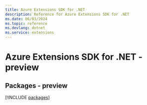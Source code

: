 ```yaml
---
title: Azure Extensions SDK for .NET
description: Reference for Azure Extensions SDK for .NET
ms.date: 06/03/2024
ms.topic: reference
ms.devlang: dotnet
ms.service: extensions
---
```

# Azure Extensions SDK for .NET - preview
## Packages - preview
[!INCLUDE [packages](extensions-index.md)]